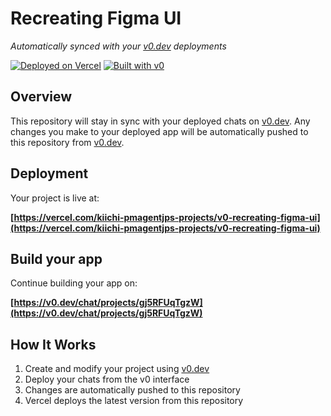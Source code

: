 # Recreating Figma UI

*Automatically synced with your [v0.dev](https://v0.dev) deployments*

[![Deployed on Vercel](https://img.shields.io/badge/Deployed%20on-Vercel-black?style=for-the-badge&logo=vercel)](https://vercel.com/kiichi-pmagentjps-projects/v0-recreating-figma-ui)
[![Built with v0](https://img.shields.io/badge/Built%20with-v0.dev-black?style=for-the-badge)](https://v0.dev/chat/projects/gj5RFUqTgzW)

## Overview

This repository will stay in sync with your deployed chats on [v0.dev](https://v0.dev).
Any changes you make to your deployed app will be automatically pushed to this repository from [v0.dev](https://v0.dev).

## Deployment

Your project is live at:

**[https://vercel.com/kiichi-pmagentjps-projects/v0-recreating-figma-ui](https://vercel.com/kiichi-pmagentjps-projects/v0-recreating-figma-ui)**

## Build your app

Continue building your app on:

**[https://v0.dev/chat/projects/gj5RFUqTgzW](https://v0.dev/chat/projects/gj5RFUqTgzW)**

## How It Works

1. Create and modify your project using [v0.dev](https://v0.dev)
2. Deploy your chats from the v0 interface
3. Changes are automatically pushed to this repository
4. Vercel deploys the latest version from this repository